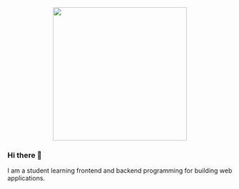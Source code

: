 <div id="header" align="center">
    <img src="https://media.giphy.com/media/26hiu3mZVquuykwhy/giphy.gif" width="300"/>
</div>


### Hi there 👋

I am a student learning frontend and backend programming for building web applications.

<!--
**brianedwardjones/brianedwardjones** is a ✨ _special_ ✨ repository because its `README.md` (this file) appears on your GitHub profile.

Here are some ideas to get you started:

- 🔭 I’m currently working on ...
- 🌱 I’m currently learning ...
- 👯 I’m looking to collaborate on ...
- 🤔 I’m looking for help with ...
- 💬 Ask me about ...
- 📫 How to reach me: ...
- 😄 Pronouns: ...
- ⚡ Fun fact: ...
-->
